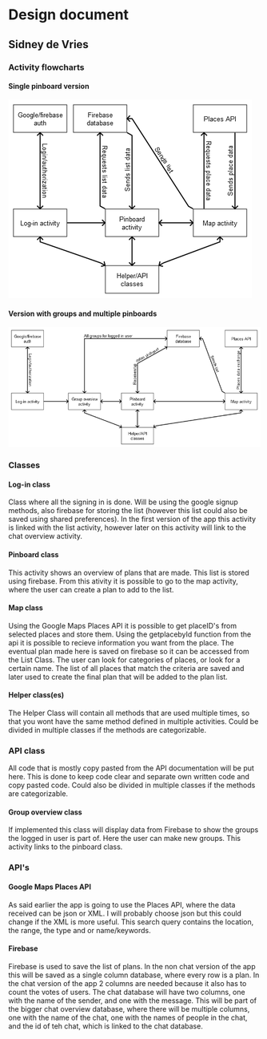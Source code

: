 # Design document

## Sidney de Vries

### Activity flowcharts

#### Single pinboard version
![](doc/No_group_flowchart.png)

#### Version with groups and multiple pinboards
![](doc/Group_flowchart.png)

### Classes

#### Log-in class
Class where all the signing in is done. Will be using the google signup methods, also firebase for storing the list (however this list could also be saved using shared preferences). In the first version of the app this activity is linked with the list activity, however later on this activity will link to the chat overview activity. 

#### Pinboard class
This activity shows an overview of plans that are made. This list is stored using firebase. From this ativity it is possible to go to the map activity, where the user can create a plan to add to the list.

#### Map class
Using the Google Maps Places API it is possible to get placeID's from selected places and store them. Using the getplacebyId function from the api it is possible to recieve information you want from the place. The eventual plan made here is saved on firebase so it can be accessed from the List Class. The user can look for categories of places, or look for a certain name. The list of all places that match the criteria are saved and later used to create the final plan that will be added to the plan list. 

#### Helper class(es)
The Helper Class will contain all methods that are used multiple times, so that you wont have the same method defined in multiple activities. Could be divided in multiple classes if the methods are categorizable. 

### API class
All code that is mostly copy pasted from the API documentation will be put here. This is done to keep code clear and separate own written code and copy pasted code. Could also be divided in multiple classes if the methods are categorizable. 

#### Group overview class
If implemented this class will display data from Firebase to show the groups the logged in user is part of. Here the user can make new groups. This activity links to the pinboard class.

### API's

#### Google Maps Places API
As said earlier the app is going to use the Places API, where the data received can be json or XML. I will probably choose json but this could change if the XML is more useful. This search query contains the location, the range, the type and or name/keywords.

#### Firebase
Firebase is used to save the list of plans. In the non chat version of the app this will be saved as a single column database, where every row is a plan. In the chat version of the app 2 columns are needed because it also has to count the votes of users. The chat database will have two columns, one with the name of the sender, and one with the message. This will be part of the bigger chat overview database, where there will be multiple columns, one with the name of the chat, one with the names of people in the chat, and the id of teh chat, which is linked to the chat database. 
